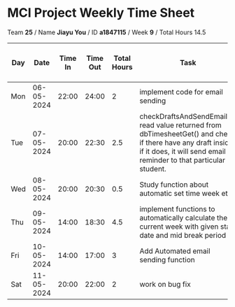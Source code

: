 # MCI Project Weekly Time Sheet

Team **25** / Name **Jiayu You** / ID **a1847115** / Week **9** / Total Hours 14.5

| Day | Date       | Time In | Time Out | Total Hours | Task | How does it fit to project plan | Outcome/Next action |
| --- | ---------- | ------- | -------- | ----------- | ---- | ------------------------------- | ------------------- |
| Mon | 06-05-2024 |  22:00  |  24:00   | 2           |implement code for email sending | email notification | continue |
| Tue | 07-05-2024 | 20:00   | 22:30    | 2.5         | checkDraftsAndSendEmails() read value returned from dbTimesheetGet() and check if there have any draft inside. if it does, it will send email reminder to that particular student.| email Notification| Done testing and waiting to merge to 'main'|
| Wed | 08-05-2024 |  20:00  |  20:30   |     0.5        | Study function about automatic set time week etc | Timesheet entry | setup branch "Jiayu_automatic_set_time_week |
| Thu | 09-05-2024 |  14:00   |    18:30      |     4.5       | implement functions to automatically calculate the current week with given start date and mid break period | automatic email sending | done and tested |
| Fri | 10-05-2024 | 14:00   | 17:00    | 3           | Add Automated email sending function| automatic email sending| meet some issues and need to fix|
| Sat | 11-05-2024 | 20:00   | 22:00    | 2           | work on bug fix| automatic email sending| continue|
